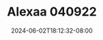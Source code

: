 --- 
title: "Alexaa 040922"
description: "    Alexaa 040922 instagram   baru"
date: 2024-06-02T18:12:32-08:00
file_code: "4aoudu425qze"
draft: false
cover: "1betol9jef7yve4u.jpg"
tags: ["Alexaa", "bokep-indo", "bokep-viral", "bokep-ig"]
length: 1536
fld_id: "1483119"
foldername: "Alexaaa  kieww"
categories: ["Alexaaa  kieww"]
views: 0
---